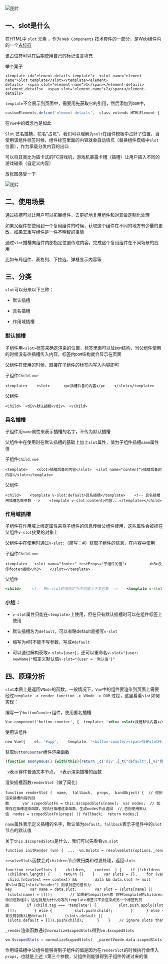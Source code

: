 ![图片](https://img-blog.csdnimg.cn/img_convert/50f6ac8b1424c51174e592a9bc9c0ddd.png)

## 一、slot是什么

在HTML中 `slot` 元素 ，作为 `Web Components` 技术套件的一部分，是Web组件内的一个[占位符](https://so.csdn.net/so/search?q=%E5%8D%A0%E4%BD%8D%E7%AC%A6&spm=1001.2101.3001.7020)

该占位符可以在后期使用自己的标记语言填充

举个栗子

```cobol
<template id="element-details-template">  <slot name="element-name">Slot template</slot></template><element-details>  <span slot="element-name">1</span></element-details><element-details>  <span slot="element-name">2</span></element-details>
```

`template`不会展示到页面中，需要用先获取它的引用，然后添加到`DOM`中，

```typescript
customElements.define('element-details',  class extends HTMLElement {    constructor() {      super();      const template = document        .getElementById('element-details-template')        .content;      const shadowRoot = this.attachShadow({mode: 'open'})        .appendChild(template.cloneNode(true));  }})
```

在`Vue`中的概念也是如此

`Slot` 艺名插槽，花名“占坑”，我们可以理解为`solt`在组件模板中占好了位置，当使用该组件标签时候，组件标签里面的内容就会自动填坑（替换组件模板中`slot`位置），作为承载分发内容的出口

可以将其类比为插卡式的FC游戏机，游戏机暴露卡槽（插槽）让用户插入不同的游戏磁条（自定义内容）

放张图感受一下

![图片](https://img-blog.csdnimg.cn/img_convert/8a4d757a7cb3bff0b00e6264c0c5d1f2.png)

## 二、使用场景

通过插槽可以让用户可以拓展组件，去更好地复用组件和对其做定制化处理

如果父组件在使用到一个复用组件的时候，获取这个组件在不同的地方有少量的更改，如果去重写组件是一件不明智的事情

通过`slot`插槽向组件内部指定位置传递内容，完成这个复用组件在不同场景的应用

比如布局组件、表格列、下拉选、弹框显示内容等

## 三、分类

`slot`可以分来以下三种：

-   默认插槽
    
-   具名插槽
    
-   作用域插槽
    

### 默认插槽

子组件用`<slot>`标签来确定渲染的位置，标签里面可以放`DOM`结构，当父组件使用的时候没有往插槽传入内容，标签内`DOM`结构就会显示在页面

父组件在使用的时候，直接在子组件的标签内写入内容即可

子组件`Child.vue`

```cobol
<template>    <slot>      <p>插槽后备的内容</p>    </slot></template>
```

父组件

```cobol
<Child>  <div>默认插槽</div>  </Child>
```

### 具名插槽

子组件用`name`属性来表示插槽的名字，不传为默认插槽

父组件中在使用时在默认插槽的基础上加上`slot`属性，值为子组件插槽`name`属性值

子组件`Child.vue`

```cobol
<template>    <slot>插槽后备的内容</slot>  <slot name="content">插槽后备的内容</slot></template>
```

父组件

```cobol
<child>    <template v-slot:default>具名插槽</template>    <!-- 具名插槽⽤插槽名做参数 -->    <template v-slot:content>内容...</template></child>
```

### 作用域插槽

子组件在作用域上绑定属性来将子组件的信息传给父组件使用，这些属性会被挂在父组件`v-slot`接受的对象上

父组件中在使用时通过`v-slot:`（简写：#）获取子组件的信息，在内容中使用

子组件`Child.vue`

```cobol
<template>   <slot name="footer" testProps="子组件的值">          <h3>没传footer插槽</h3>    </slot></template>
```

父组件

```handlebars
<child>     <!-- 把v-slot的值指定为作⽤域上下⽂对象 -->    <template v-slot:default="slotProps">      来⾃⼦组件数据：{{slotProps.testProps}}    </template>  <template #default="slotProps">      来⾃⼦组件数据：{{slotProps.testProps}}    </template></child>
```

### 小结：

-   `v-slot`属性只能在`<template>`上使用，但在只有默认插槽时可以在组件标签上使用
    
-   默认插槽名为`default`，可以省略default直接写`v-slot`
    
-   缩写为`#`时不能不写参数，写成`#default`
    
-   可以通过解构获取`v-slot={user}`，还可以重命名`v-slot="{user: newName}"`和定义默认值`v-slot="{user = '默认值'}"`
    

## 四、原理分析

`slot`本质上是返回`VNode`的函数，一般情况下，`Vue`中的组件要渲染到页面上需要经过`template -> render function -> VNode -> DOM` 过程，这里看看`slot`如何实现：

编写一个`buttonCounter`组件，使用匿名插槽

```xml
Vue.component('button-counter', {  template: '<div> <slot>我是默认内容</slot></div>'})
```

使用该组件

```php
new Vue({    el: '#app',    template: '<button-counter><span>我是slot传入内容</span></button-counter>',    components:{buttonCounter}})
```

获取`buttonCounter`组件渲染函数

```javascript
(function anonymous() {with(this){return _c('div',[_t("default",[_v("我是默认内容")])],2)}})
```

`_v`表示穿件普通文本节点，`_t`表示渲染插槽的函数

渲染插槽函数`renderSlot`（做了简化）

```cobol
function renderSlot (  name,  fallback,  props,  bindObject) {  // 得到渲染插槽内容的函数      var scopedSlotFn = this.$scopedSlots[name];  var nodes;  // 如果存在插槽渲染函数，则执行插槽渲染函数，生成nodes节点返回  // 否则使用默认值  nodes = scopedSlotFn(props) || fallback;  return nodes;}
```

`name`属性表示定义插槽的名字，默认值为`default`，`fallback`表示子组件中的`slot`节点的默认值

关于`this.$scopredSlots`是什么，我们可以先看看`vm.slot`

```cobol
function initRender (vm) {  ...  vm.$slots = resolveSlots(options._renderChildren, renderContext);  ...}
```

`resolveSlots`函数会对`children`节点做归类和过滤处理，返回`slots`

```cobol
function resolveSlots (    children,    context  ) {    if (!children || !children.length) {      return {}    }    var slots = {};    for (var i = 0, l = children.length; i < l; i++) {      var child = children[i];      var data = child.data;      // remove slot attribute if the node is resolved as a Vue slot node      if (data && data.attrs && data.attrs.slot) {        delete data.attrs.slot;      }      // named slots should only be respected if the vnode was rendered in the      // same context.      if ((child.context === context || child.fnContext === context) &&        data && data.slot != null      ) {        // 如果slot存在(slot="header") 则拿对应的值作为key        var name = data.slot;        var slot = (slots[name] || (slots[name] = []));        // 如果是tempalte元素 则把template的children添加进数组中，这也就是为什么你写的template标签并不会渲染成另一个标签到页面        if (child.tag === 'template') {          slot.push.apply(slot, child.children || []);        } else {          slot.push(child);        }      } else {        // 如果没有就默认是default        (slots.default || (slots.default = [])).push(child);      }    }    // ignore slots that contains only whitespace    for (var name$1 in slots) {      if (slots[name$1].every(isWhitespace)) {        delete slots[name$1];      }    }    return slots}
```

`_render`渲染函数通过`normalizeScopedSlots`得到`vm.$scopedSlots`

```php
vm.$scopedSlots = normalizeScopedSlots(  _parentVnode.data.scopedSlots,  vm.$slots,  vm.$scopedSlots);
```

作用域插槽中父组件能够得到子组件的值是因为在`renderSlot`的时候执行会传入`props`，也就是上述`_t`第三个参数，父组件则能够得到子组件传递过来的值